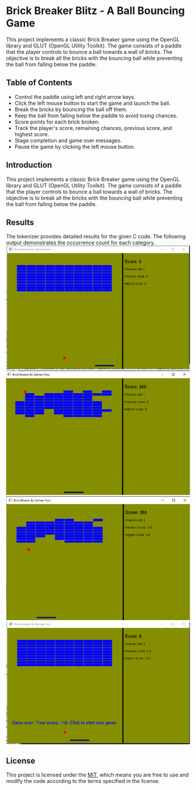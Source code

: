
# Brick Breaker Blitz - A Ball Bouncing Game

This project implements a classic Brick Breaker game using the OpenGL library and GLUT (OpenGL Utility Toolkit). The game consists of a paddle that the player controls to bounce a ball towards a wall of bricks. The objective is to break all the bricks with the bouncing ball while preventing the ball from falling below the paddle.




## Table of Contents
- Control the paddle using left and right arrow keys.
- Click the left mouse button to start the game and launch the ball.
- Break the bricks by bouncing the ball off them.
- Keep the ball from falling below the paddle to avoid losing chances.
- Score points for each brick broken.
- Track the player's score, remaining chances, previous score, and highest score.
- Stage completion and game over messages.
- Pause the game by clicking the left mouse button.


## Introduction

This project implements a classic Brick Breaker game using the OpenGL library and GLUT (OpenGL Utility Toolkit). The game consists of a paddle that the player controls to bounce a ball towards a wall of bricks. The objective is to break all the bricks with the bouncing ball while preventing the ball from falling below the paddle.
## Results

The tokenizer provides detailed results for the given C code. The following output demonstrates the occurrence count for each category.<br>
![Image 1](https://github.com/Salman1804102/Bricks-Breaker-Game-Gaphics-OpenGL/blob/main/Game%20Interface/graphics_1.PNG)
![Image 2](https://github.com/Salman1804102/Bricks-Breaker-Game-Gaphics-OpenGL/blob/main/Game%20Interface/graphics_2.PNG)
![Image 3](https://github.com/Salman1804102/Bricks-Breaker-Game-Gaphics-OpenGL/blob/main/Game%20Interface/graphics_3.PNG)
![Image 4](https://github.com/Salman1804102/Bricks-Breaker-Game-Gaphics-OpenGL/blob/main/Game%20Interface/graphics_4.PNG)
## License

This project is licensed under the [MIT](https://choosealicense.com/licenses/mit/), which means you are free to use and modify the code according to the terms specified in the license.
